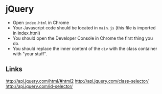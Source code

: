 # jQuery

* Open `index.html` in Chrome
* Your Javascript code should be located in `main.js` (this file is imported in
  index.html)
* You should open the Developer Console in Chrome the first thing you do.
* You should replace the inner content of the `div` with the class container with
  "your stuff".

## Links

http://api.jquery.com/html/#html2
http://api.jquery.com/class-selector/
http://api.jquery.com/id-selector/
